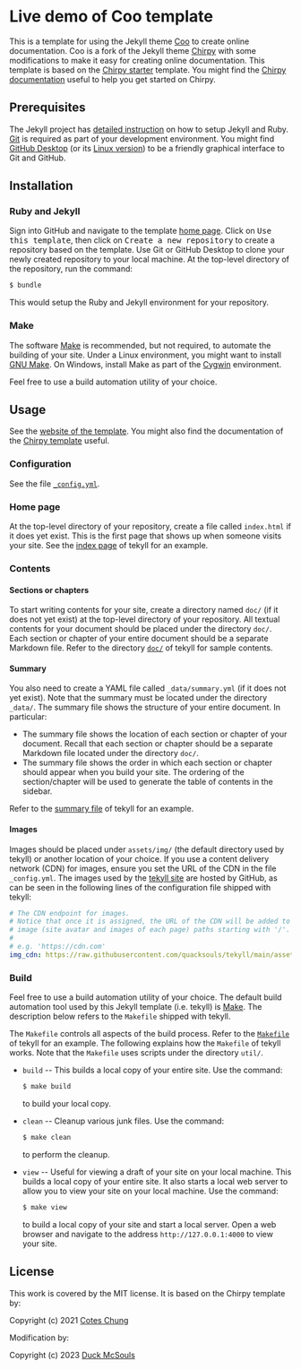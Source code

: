 # Live demo of Coo template

This is a template for using the Jekyll theme [Coo][coo] to create online
documentation.  Coo is a fork of the Jekyll theme [Chirpy][chirpy] with some
modifications to make it easy for creating online documentation.  This template
is based on the [Chirpy starter][chirpyStarter] template.  You might find the
[Chirpy documentation][chirpyDoc] useful to help you get started on Chirpy.

## Prerequisites

The Jekyll project has [detailed instruction][jekyllInstall] on how to setup
Jekyll and Ruby.  [Git][git] is required as part of your development
environment.  You might find [GitHub Desktop][githubDesktop] (or its
[Linux version][githubDesktopLinux]) to be a friendly graphical interface to Git
and GitHub.

## Installation

### Ruby and Jekyll

Sign into GitHub and navigate to the template [home page][tekyll].  Click on
<kbd>Use this template</kbd>, then click on <kbd>Create a new repository</kbd>
to create a repository based on the template.  Use Git or GitHub Desktop to
clone your newly created repository to your local machine.  At the top-level
directory of the repository, run the command:

```sh
$ bundle
```

This would setup the Ruby and Jekyll environment for your repository.

### Make

The software [Make][make] is recommended, but not required, to automate the
building of your site.  Under a Linux environment, you might want to install
[GNU Make][gnuMake].  On Windows, install Make as part of the [Cygwin][cygwin]
environment.

Feel free to use a build automation utility of your choice.

## Usage

See the [website of the template][tekyllSite].  You might also find the
documentation of the [Chirpy template][chirpyDoc] useful.

### Configuration

See the file [`_config.yml`][config].

### Home page

At the top-level directory of your repository, create a file called `index.html`
if it does yet exist.  This is the first page that shows up when someone visits
your site.  See the [index page][tekyllIndex] of tekyll for an example.

### Contents

#### Sections or chapters

To start writing contents for your site, create a directory named `doc/` (if it
does not yet exist) at the top-level directory of your repository.  All textual
contents for your document should be placed under the directory `doc/`.  Each
section or chapter of your entire document should be a separate Markdown file.
Refer to the directory [`doc/`][tekyllDoc] of tekyll for sample contents.

#### Summary

You also need to create a YAML file called `_data/summary.yml` (if it does not
yet exist).  Note that the summary must be located under the directory `_data/`.
The summary file shows the structure of your entire document.  In particular:

- The summary file shows the location of each section or chapter of your
  document.  Recall that each section or chapter should be a separate Markdown
  file located under the directory `doc/`.
- The summary file shows the order in which each section or chapter should
  appear when you build your site.  The ordering of the section/chapter will be
  used to generate the table of contents in the sidebar.

Refer to the [summary file][summary] of tekyll for an example.

#### Images

Images should be placed under `assets/img/` (the default directory used by
tekyll) or another location of your choice.  If you use a content delivery
network (CDN) for images, ensure you set the URL of the CDN in the file
`_config.yml`.  The images used by the [tekyll site][tekyllSite] are hosted by
GitHub, as can be seen in the following lines of the configuration file shipped
with tekyll:

```yml
# The CDN endpoint for images.
# Notice that once it is assigned, the URL of the CDN will be added to all
# image (site avatar and images of each page) paths starting with '/'.
#
# e.g. 'https://cdn.com'
img_cdn: https://raw.githubusercontent.com/quacksouls/tekyll/main/assets/img/
```

### Build

Feel free to use a build automation utility of your choice.  The default build
automation tool used by this Jekyll template (i.e. tekyll) is [Make][make].  The
description below refers to the `Makefile` shipped with tekyll.

The `Makefile` controls all aspects of the build process.  Refer to the
[`Makefile`][makefile] of tekyll for an example.  The following explains how the
`Makefile` of tekyll works.  Note that the `Makefile` uses scripts under the
directory `util/`.

- `build` -- This builds a local copy of your entire site.  Use the command:

  ```sh
  $ make build
  ```

  to build your local copy.

- `clean` -- Cleanup various junk files.  Use the command:

  ```sh
  $ make clean
  ```

  to perform the cleanup.

- `view` -- Useful for viewing a draft of your site on your local machine.  This
  builds a local copy of your entire site.  It also starts a local web server to
  allow you to view your site on your local machine.  Use the command:

  ```sh
  $ make view
  ```

  to build a local copy of your site and start a local server.  Open a web
  browser and navigate to the address `http://127.0.0.1:4000` to view your
  site.

## License

This work is covered by the MIT license.  It is based on the Chirpy template by:

Copyright (c) 2021 [Cotes Chung][CotesChung]

Modification by:

Copyright (c) 2023 [Duck McSouls][quack]

[chirpy]: https://github.com/cotes2020/jekyll-theme-chirpy
[chirpyDoc]: https://chirpy.cotes.page
[chirpyStarter]: https://github.com/cotes2020/chirpy-starter
[config]: ./_config.yml
[coo]: https://github.com/quacksouls/jekyll-theme-coo
[CotesChung]: https://github.com/cotes2020
[cygwin]: https://cygwin.com
[git]: https://git-scm.com
[githubDesktop]: https://desktop.github.com
[githubDesktopLinux]: https://github.com/shiftkey/desktop
[gnuMake]: https://www.gnu.org/software/make/
[jekyllInstall]: https://jekyllrb.com/docs/installation/
[make]: https://en.wikipedia.org/wiki/Make_(software)
[makefile]: https://github.com/quacksouls/tekyll/blob/main/Makefile
[quack]: https://github.com/quacksouls
[summary]: https://github.com/quacksouls/tekyll/blob/main/_data/summary.yml
[tekyll]: https://github.com/quacksouls/tekyll
[tekyllDoc]: https://github.com/quacksouls/tekyll/tree/main/doc
[tekyllIndex]: https://github.com/quacksouls/tekyll/blob/main/index.html
[tekyllSite]: https://quacksouls.github.io/tekyll/
